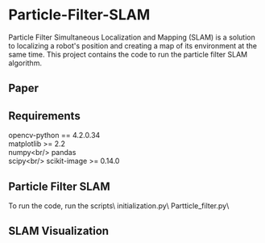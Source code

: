 # Particle-Filter-SLAM
Particle Filter Simultaneous Localization and Mapping (SLAM) is a solution to localizing a robot's position and creating a map of its environment at the same time. This project contains the code to run the particle filter SLAM algorithm.

## Paper

## Requirements
opencv-python == 4.2.0.34<br/>
matplotlib >= 2.2<br/>
numpy\<br/>
pandas<br/>
scipy\<br/>
scikit-image >= 0.14.0<br/>

## Particle Filter SLAM
To run the code, run the scripts\\
initialization.py\\
Partticle_filter.py\\

## SLAM Visualization


